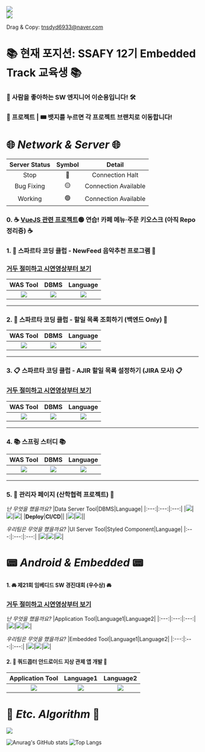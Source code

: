 <a href="mailto:tnsdyd6933@naver.com" target="_blank"><img src="https://img.shields.io/badge/tnsdyd6933@naver.com-03C75A?style=for-the-badge&logo=naver&logoColor=EEEEEE"/></a>         
<a href="https://strawberryrabbit.tistory.com/" target="_blank"><img src="https://img.shields.io/badge/StrawberryRabbit's blog-FF5A00?style=for-the-badge&logo=tistory&logoColor=FFFFFF"/></a>              

Drag & Copy: tnsdyd6933@naver.com

# 📚 현재 포지션: SSAFY 12기 Embedded Track 교육생 📚
<!-- # Current Position: SSAFY 12th Embedded Track Tutee -->

### 👋 사람을 좋아하는 SW 엔지니어 이순용입니다! 🛠️
<!-- ### I'm a PEOPLE PERSON SW Engineer Soon Yong LEE! -->

### 💪 프로젝트 | 🎟️ 뱃지를 누르면 각 프로젝트 브랜치로 이동합니다!
<!-- ### Project | Every Badge will guide you to Project Branch! -->
# 🌐 _Network & Server_ 🌐

|Server Status|Symbol|Detail|
|:---:|:---:|:---:|
|Stop|🔴|Connection Halt|
|Bug Fixing|🟡|Connection Available|
|Working|🟢|Connection Available|

### 0. ☕ [VueJS 관련 프로젝트](http://tnsdyd.6933.kro.kr/)🟢 연습! 카페 메뉴·주문 키오스크 (아직 Repo 정리중) ☕

### 1. 🎵 스파르타 코딩 클럽 - NewFeed 음악추천 프로그램 🎵
### [거두 절미하고 시연영상부터 보기](https://www.youtube.com/watch?v=L8JOhpif_mQ)

|WAS Tool|DBMS|Language|
|:---:|:---:|:---:|
|<a href="https://github.com/ddalkyTokky/NewsFeed/tree/main" target="_blank"><img src="https://img.shields.io/badge/Spring Boot-6DB33F?style=for-the-badge&logo=springboot&logoColor=EEEEEE"/></a>|<a href="https://github.com/ddalkyTokky/NewsFeed/tree/main" target="_blank"><img src="https://img.shields.io/badge/PostgreSQL-4169E1?style=for-the-badge&logo=postgresql&logoColor=EEEEEE"/></a>|<a href="https://github.com/ddalkyTokky/NewsFeed/tree/main" target="_blank"><img src="https://img.shields.io/badge/Kotlin-7F52FF?style=for-the-badge&logo=Kotlin&logoColor=EEEEEE"/></a>|
---

### 2. 📜 스파르타 코딩 클럽 - 할일 목록 조회하기 (백엔드 Only) 📜
<!-- ### 1. Sparta coding Club - TODO List Project (Backend Only) Kotlin & Spring Boot -->
|WAS Tool|DBMS|Language|
|:---:|:---:|:---:|
|<a href="https://github.com/ddalkyTokky/KotlinSpring_TODO_Backend" target="_blank"><img src="https://img.shields.io/badge/Spring Boot-6DB33F?style=for-the-badge&logo=springboot&logoColor=EEEEEE"/></a>|<a href="https://github.com/ddalkyTokky/KotlinSpring_TODO_Backend" target="_blank"><img src="https://img.shields.io/badge/MySQL-4479A1?style=for-the-badge&logo=MySQL&logoColor=EEEEEE"/></a>|<a href="https://github.com/ddalkyTokky/KotlinSpring_TODO_Backend" target="_blank"><img src="https://img.shields.io/badge/Kotlin-7F52FF?style=for-the-badge&logo=Kotlin&logoColor=EEEEEE"/></a>|
---

### 3. 📋 스파르타 코딩 클럽 - AJIR 할일 목록 설정하기 (JIRA 모사) 📋
### [거두 절미하고 시연영상부터 보기](https://www.youtube.com/watch?v=byN59cJxvIg)

|WAS Tool|DBMS|Language|
|:---:|:---:|:---:|
|<a href="https://github.com/ddalkyTokky/ARIJ/tree/dev0.0.0" target="_blank"><img src="https://img.shields.io/badge/Spring Boot-6DB33F?style=for-the-badge&logo=springboot&logoColor=EEEEEE"/></a>|<a href="https://github.com/ddalkyTokky/ARIJ/tree/dev0.0.0" target="_blank"><img src="https://img.shields.io/badge/PostgreSQL-4169E1?style=for-the-badge&logo=postgresql&logoColor=EEEEEE"/></a>|<a href="https://github.com/ddalkyTokky/ARIJ/tree/dev0.0.0" target="_blank"><img src="https://img.shields.io/badge/Kotlin-7F52FF?style=for-the-badge&logo=Kotlin&logoColor=EEEEEE"/></a>|
---

### 4. 📚 스프링 스터디 📚
<!-- ### 2. Spring study -->
|WAS Tool|DBMS|Language|
|:---:|:---:|:---:|
|<a href="https://github.com/ddalkyTokky/Spring_study" target="_blank"><img src="https://img.shields.io/badge/Spring Boot-6DB33F?style=for-the-badge&logo=springboot&logoColor=EEEEEE"/></a>|<a href="https://github.com/ddalkyTokky/Spring_study" target="_blank"><img src="https://img.shields.io/badge/H2 Database-3B66BC?style=for-the-badge&logo=&logoColor=EEEEEE"/></a>|<a href="https://github.com/ddalkyTokky/Spring_study" target="_blank"><img src="https://img.shields.io/badge/Java-FF7800?style=for-the-badge&logo=&logoColor=EEEEEE"/></a>|
---
### 5. 📂 관리자 페이지 (산학협력 프로젝트) 📂 
<!-- ### 3. Admin Page KAU 2022 -->
*난 무엇을 했을까요?*
|Data Server Tool|DBMS|Language|
|:---:|:---:|:---:|
|<a href="https://github.com/ddalkyTokky/Admin_Page_KAU2022/tree/DataServer" target="_blank"><img src="https://img.shields.io/badge/Node.js-339933?style=for-the-badge&logo=nodedotjs&logoColor=EEEEEE"/></a>|<a href="https://github.com/ddalkyTokky/Admin_Page_KAU2022/tree/DataServer" target="_blank"><img src="https://img.shields.io/badge/PostgreSQL-4169E1?style=for-the-badge&logo=postgresql&logoColor=EEEEEE"/></a>|<a href="https://github.com/ddalkyTokky/Admin_Page_KAU2022/tree/DataServer" target="_blank"><img src="https://img.shields.io/badge/JavaScript-F7DF1E?style=for-the-badge&logo=javascript&logoColor=3A3A3A"/></a>|
|**Deploy**|**CI/CD**||
|<a href="https://github.com/ddalkyTokky/Admin_Page_KAU2022/tree/DataServer" target="_blank"><img src="https://img.shields.io/badge/AWS EC2-FF9900?style=for-the-badge&logo=amazonec2&logoColor=EEEEEE"/></a>|<a href="https://github.com/ddalkyTokky/Admin_Page_KAU2022/tree/Jenkins" target="_blank"><img src="https://img.shields.io/badge/Jenkins-D24939?style=for-the-badge&logo=jenkins&logoColor=EEEEEE"/></a>||

*우리팀은 무엇을 했을까요?*
|UI Server Tool|Styled Component|Language|
|:---:|:---:|:---:|
|<a href="https://github.com/ddalkyTokky/Admin_Page_KAU2022/tree/UIServer" target="_blank"><img src="https://img.shields.io/badge/React-61DAFB?style=for-the-badge&logo=react&logoColor=3A3A3A"/></a>|<a href="https://github.com/ddalkyTokky/Admin_Page_KAU2022/tree/UIServer" target="_blank"><img src="https://img.shields.io/badge/MUI-007FFF?style=for-the-badge&logo=mui&logoColor=EEEEEE"/></a>|<a href="https://github.com/ddalkyTokky/Admin_Page_KAU2022/tree/UIServer" target="_blank"><img src="https://img.shields.io/badge/TypeScript-3178C6?style=for-the-badge&logo=typescript&logoColor=EEEEEE"/></a>|

# 📟 _Android & Embedded_ 📟
#### 1. 🚘 제21회 임베디드 SW 경진대회 (우수상) 🚘  
### [거두 절미하고 시연영상부터 보기](https://youtu.be/AbLxZkI1KmE)
<!-- #### 1. 21th Embedded SW Contest -->
*난 무엇을 했을까요?*
|Application Tool|Language1|Language2|
|:---:|:---:|:---:|
|<a href="https://github.com/ddalkyTokky/21th_Embedded_SW_Contest" target="_blank"><img src="https://img.shields.io/badge/Android Studio-34A853?style=for-the-badge&logo=android&logoColor=EEEEEE"/></a>|<a href="https://github.com/ddalkyTokky/21th_Embedded_SW_Contest"><img src="https://img.shields.io/badge/Java-FF7800?style=for-the-badge&logo=&logoColor=EEEEEE"/></a>|<a href="https://github.com/ddalkyTokky/21th_Embedded_SW_Contest" target="_blank"><img src="https://img.shields.io/badge/Kotlin-7F52FF?style=for-the-badge&logo=kotlin&logoColor=EEEEEE"/></a>|

*우리팀은 무엇을 했을까요?*
|Embedded Tool|Language1|Language2|
|:---:|:---:|:---:|
|<a href="https://github.com/ddalkyTokky/21th_Embedded_SW_Contest/tree/Embedded_code" target="_blank"><img src="https://img.shields.io/badge/ArduinoIDE-00878F?style=for-the-badge&logo=arduino&logoColor=EEEEEE"/></a>|<a href="https://github.com/ddalkyTokky/21th_Embedded_SW_Contest/tree/Embedded_code" target="_blank"><img src="https://img.shields.io/badge/++-00599C?style=for-the-badge&logo=cplusplus&logoColor=EEEEEE"/></a>|<a href="https://github.com/ddalkyTokky/21th_Embedded_SW_Contest/tree/Embedded_code" target="_blank"><img src="https://img.shields.io/badge/Python 3.6-3776AB?style=for-the-badge&logo=python&logoColor=EEEEEE"/></a>|

#### 2. 🚁 쿼드콥터 안드로이드 지상 관제 앱 개발 🚁
<!-- #### 2. Quadcopter_Android_GCS_MAVSDK -->
|Application Tool|Language1|Language2|
|:---:|:---:|:---:|
|<a href="https://github.com/ddalkyTokky/Quadcopter_Android_GCS_MAVSDK" target="_blank"><img src="https://img.shields.io/badge/Android Studio-34A853?style=for-the-badge&logo=android&logoColor=EEEEEE"/></a>|<a href="https://github.com/ddalkyTokky/Quadcopter_Android_GCS_MAVSDK"><img src="https://img.shields.io/badge/Java-FF7800?style=for-the-badge&logo=&logoColor=EEEEEE"/></a>|<a href="https://github.com/ddalkyTokky/Quadcopter_Android_GCS_MAVSDK" target="_blank"><img src="https://img.shields.io/badge/RXJava-B7178C?style=for-the-badge&logo=reactivex&logoColor=EEEEEE"/></a>|

# 🧠 _Etc. Algorithm_ 🧠
<a href="https://github.com/ddalkyTokky/Algorithm_test" target="_blank"><img src="https://img.shields.io/badge/Algorithm_test-fad0c9?style=for-the-badge&logo=thealgorithms&logoColor=000000"/></a>

![Anurag's GitHub stats](https://github-readme-stats.vercel.app/api?username=ddalkyTokky&show_icons=true&theme=default)
![Top Langs](https://github-readme-stats.vercel.app/api/top-langs/?username=ddalkyTokky&layout=compact)
